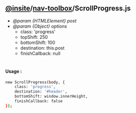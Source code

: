 ## [@insite](../../README.md)/[nav-toolbox](../README.md)/ScrollProgress.js


* *@param {HTMLElement} post*
* *@param {Object} options* 
    * class: 'progress'
    * topShift: 250
    * bottomShift: 100
    * destination: this.post
    * finishCallback: null

#

#### Usage :


```bash
new ScrollProgress(body, {
    class: 'progress',
    destination: '#header',
    bottomShift: window.innerHeight,
    finishCallback: false
});
```

 